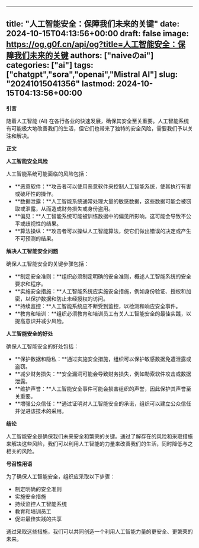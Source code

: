 
---
title: "人工智能安全：保障我们未来的关键"
date: 2024-10-15T04:13:56+00:00
draft: false
image: https://og.g0f.cn/api/og?title=人工智能安全：保障我们未来的关键
authors: ["naiveのai"]
categories: ["ai"]
tags: ["chatgpt","sora","openai","Mistral AI"]
slug: "20241015041356"
lastmod: 2024-10-15T04:13:56+00:00
---
**引言**

随着人工智能 (AI) 在各行各业的快速发展，确保其安全至关重要。人工智能系统有可能极大地改善我们的生活，但它们也带来了独特的安全风险，需要我们予以关注和解决。

**正文**

**人工智能安全风险**

人工智能系统可能面临的风险包括：

* **恶意软件：**攻击者可以使用恶意软件来控制人工智能系统，使其执行有害或破坏性的操作。
* **数据泄露：**人工智能系统通常处理大量的敏感数据，这些数据可能会被窃取或泄露，从而造成财务损失或身份盗用。
* **偏见：**人工智能系统可能被训练数据中的偏见所影响，这可能会导致不公平或歧视性的结果。
* **算法操纵：**攻击者可以操纵人工智能算法，使它们做出错误的决定或产生不可预测的结果。

**解决人工智能安全问题**

确保人工智能安全的关键步骤包括：

* **制定安全准则：**组织必须制定明确的安全准则，概述人工智能系统的安全要求和程序。
* **实施安全措施：**人工智能系统应实施安全措施，例如身份验证、授权和加密，以保护数据和防止未经授权的访问。
* **持续监控：**人工智能系统应不断受到监控，以检测和响应安全事件。
* **教育和培训：**组织必须教育和培训员工有关人工智能安全的最佳实践，以提高意识并减少风险。

**人工智能安全的好处**

确保人工智能安全的好处包括：

* **保护数据和隐私：**通过实施安全措施，组织可以保护敏感数据免遭泄露或盗窃。
* **减少财务损失：**安全漏洞可能会导致财务损失，例如勒索软件攻击或数据泄露。
* **维护声誉：**人工智能安全事件可能会损害组织的声誉，因此保护其声誉至关重要。
* **增强公众信任：**通过证明对人工智能安全的承诺，组织可以建立公众信任并促进该技术的采用。

**结论**

人工智能安全是确保我们未来安全和繁荣的关键。通过了解存在的风险和采取措施来解决这些风险，我们可以利用人工智能的力量来改善我们的生活，同时降低与之相关的风险。

**号召性用语**

为了确保人工智能安全，组织应采取以下步骤：

* 制定明确的安全准则
* 实施安全措施
* 持续监控人工智能系统
* 教育和培训员工
* 促进最佳实践的共享

通过采取这些措施，我们可以共同创造一个利用人工智能力量的更安全、更繁荣的未来。